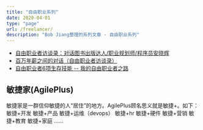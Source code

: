 ```yaml
---
title: "自由职业系列"
date: 2020-04-01
type: "page"
url: /freelancer/
description: "Bob Jiang整理的系列文章 - 自由职业系列"
---
```


- [自由职业者访谈录：对话图书出版达人/职业规划师/程序员安晓辉](/freelancer-interview-anxiaohui/)
- [百万年薪之间的对话（自由职业者访谈录）](/freelancer-interview-xiaobo/)
- [自由职业者6项生存技能 -- 我的自由职业者之路](/freelancer-is-not-free/)

## 敏捷家(AgilePlus)

敏捷家是一群信仰敏捷的人“居住”的地方。AgilePlus顾名思义就是敏捷+。如下： 敏捷+开发 敏捷+产品 敏捷+运维（devops） 敏捷+hr 敏捷+硬件 敏捷+营销 敏捷+教育 敏捷+家庭 ……